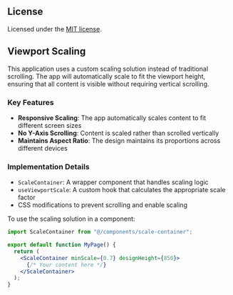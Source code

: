 ## License

Licensed under the [MIT license](https://github.com/heroui-inc/next-app-template/blob/main/LICENSE).

## Viewport Scaling

This application uses a custom scaling solution instead of traditional scrolling. The app will automatically scale to fit the viewport height, ensuring that all content is visible without requiring vertical scrolling.

### Key Features

- **Responsive Scaling**: The app automatically scales content to fit different screen sizes
- **No Y-Axis Scrolling**: Content is scaled rather than scrolled vertically
- **Maintains Aspect Ratio**: The design maintains its proportions across different devices

### Implementation Details

- `ScaleContainer`: A wrapper component that handles scaling logic
- `useViewportScale`: A custom hook that calculates the appropriate scale factor
- CSS modifications to prevent scrolling and enable scaling

To use the scaling solution in a component:

```jsx
import ScaleContainer from "@/components/scale-container";

export default function MyPage() {
  return (
    <ScaleContainer minScale={0.7} designHeight={850}>
      {/* Your content here */}
    </ScaleContainer>
  );
}
```
